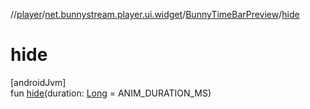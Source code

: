 //[player](../../../index.md)/[net.bunnystream.player.ui.widget](../index.md)/[BunnyTimeBarPreview](index.md)/[hide](hide.md)

# hide

[androidJvm]\
fun [hide](hide.md)(duration: [Long](https://kotlinlang.org/api/latest/jvm/stdlib/kotlin/-long/index.html) = ANIM_DURATION_MS)
